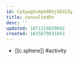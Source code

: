 ```yaml
---
id: CyGywgtn4pU4RhjSEd2Zy
title: consultedOn
desc: ''
updated: 1671318839092
created: 1635679031843
---
```




- [[c.sphere]] #activity
